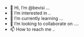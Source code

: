 - 👋 Hi, I’m @bevisi ...
- 👀 I’m interested in ..
- 🌱 I’m currently learning ...
- 💞️ I’m looking to collaborate on ....
- 📫 How to reach me ..

<!---
bevisi/bevisi is a ✨ special ✨ repository because its `README.md` (this file) appears on your GitHub profile.
You can click the Preview link to take a look at your changes.
--->
